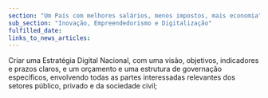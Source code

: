 ```yaml
---
section: "Um País com melhores salários, menos impostos, mais economia"
sub_section: "Inovação, Empreendedorismo e Digitalização"
fulfilled_date:
links_to_news_articles:
---
```


Criar uma Estratégia Digital Nacional, com uma visão, objetivos, indicadores e prazos claros, e um orçamento e uma estrutura de governação específicos, envolvendo todas as partes interessadas relevantes dos setores público, privado e da sociedade civil;